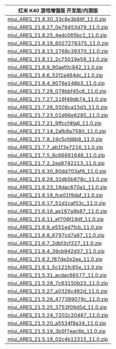 | 红米 K40 游戏增强版  开发版/内测版    |
| ---- |
| [miui_ARES_21.8.30_33c8e3b88f_11.0.zip](https://bigota.d.miui.com/21.8.30/miui_ARES_21.8.30_33c8e3b88f_11.0.zip)    |
| [miui_ARES_21.8.27_0e76453d79_11.0.zip](https://bigota.d.miui.com/21.8.27/miui_ARES_21.8.27_0e76453d79_11.0.zip)    |
| [miui_ARES_21.8.25_4edc065bc1_11.0.zip](https://bigota.d.miui.com/21.8.25/miui_ARES_21.8.25_4edc065bc1_11.0.zip)    |
| [miui_ARES_21.8.18_6027276375_11.0.zip](https://bigota.d.miui.com/21.8.18/miui_ARES_21.8.18_6027276375_11.0.zip)    |
| [miui_ARES_21.8.13_2768c39370_11.0.zip](https://bigota.d.miui.com/21.8.13/miui_ARES_21.8.13_2768c39370_11.0.zip)    |
| [miui_ARES_21.8.11_2c75019e59_11.0.zip](https://bigota.d.miui.com/21.8.11/miui_ARES_21.8.11_2c75019e59_11.0.zip)    |
| [miui_ARES_21.8.9_90aef0c942_11.0.zip](https://bigota.d.miui.com/21.8.9/miui_ARES_21.8.9_90aef0c942_11.0.zip)    |
| [miui_ARES_21.8.6_52f2a464dc_11.0.zip](https://bigota.d.miui.com/21.8.6/miui_ARES_21.8.6_52f2a464dc_11.0.zip)    |
| [miui_ARES_21.8.4_9076e148b3_11.0.zip](https://bigota.d.miui.com/21.8.4/miui_ARES_21.8.4_9076e148b3_11.0.zip)    |
| [miui_ARES_21.7.28_078bbf45c6_11.0.zip](https://bigota.d.miui.com/21.7.28/miui_ARES_21.7.28_078bbf45c6_11.0.zip)    |
| [miui_ARES_21.7.27_216f49db74_11.0.zip](https://bigota.d.miui.com/21.7.27/miui_ARES_21.7.27_216f49db74_11.0.zip)    |
| [miui_ARES_21.7.26_5508ca15d3_11.0.zip](https://bigota.d.miui.com/21.7.26/miui_ARES_21.7.26_5508ca15d3_11.0.zip)    |
| [miui_ARES_21.7.23_01d96e6285_11.0.zip](https://bigota.d.miui.com/21.7.23/miui_ARES_21.7.23_01d96e6285_11.0.zip)    |
| [miui_ARES_21.7.21_9ffccf4fa6_11.0.zip](https://bigota.d.miui.com/21.7.21/miui_ARES_21.7.21_9ffccf4fa6_11.0.zip)    |
| [miui_ARES_21.7.14_2afb8a7580_11.0.zip](https://bigota.d.miui.com/21.7.14/miui_ARES_21.7.14_2afb8a7580_11.0.zip)    |
| [miui_ARES_21.7.9_19c5cfd8b8_11.0.zip](https://bigota.d.miui.com/21.7.9/miui_ARES_21.7.9_19c5cfd8b8_11.0.zip)    |
| [miui_ARES_21.7.7_ab1f3e7216_11.0.zip](https://bigota.d.miui.com/21.7.7/miui_ARES_21.7.7_ab1f3e7216_11.0.zip)    |
| [miui_ARES_21.7.5_8c66691648_11.0.zip](https://bigota.d.miui.com/21.7.5/miui_ARES_21.7.5_8c66691648_11.0.zip)    |
| [miui_ARES_21.7.2_2ea8742213_11.0.zip](https://bigota.d.miui.com/21.7.2/miui_ARES_21.7.2_2ea8742213_11.0.zip)    |
| [miui_ARES_21.6.30_80dd703af6_11.0.zip](https://bigota.d.miui.com/21.6.30/miui_ARES_21.6.30_80dd703af6_11.0.zip)    |
| [miui_ARES_21.6.28_32db5b878c_11.0.zip](https://bigota.d.miui.com/21.6.28/miui_ARES_21.6.28_32db5b878c_11.0.zip)    |
| [miui_ARES_21.6.23_18dac870a1_11.0.zip](https://bigota.d.miui.com/21.6.23/miui_ARES_21.6.23_18dac870a1_11.0.zip)    |
| [miui_ARES_21.6.18_fce01f9daf_11.0.zip](https://bigota.d.miui.com/21.6.18/miui_ARES_21.6.18_fce01f9daf_11.0.zip)    |
| [miui_ARES_21.6.17_51d1caf53c_11.0.zip](https://bigota.d.miui.com/21.6.17/miui_ARES_21.6.17_51d1caf53c_11.0.zip)    |
| [miui_ARES_21.6.16_ae167a9b87_11.0.zip](https://bigota.d.miui.com/21.6.16/miui_ARES_21.6.16_ae167a9b87_11.0.zip)    |
| [miui_ARES_21.6.11_ef706f19df_11.0.zip](https://bigota.d.miui.com/21.6.11/miui_ARES_21.6.11_ef706f19df_11.0.zip)    |
| [miui_ARES_21.6.9_e551ed7fcb_11.0.zip](https://bigota.d.miui.com/21.6.9/miui_ARES_21.6.9_e551ed7fcb_11.0.zip)    |
| [miui_ARES_21.6.8_6797cd7a87_11.0.zip](https://bigota.d.miui.com/21.6.8/miui_ARES_21.6.8_6797cd7a87_11.0.zip)    |
| [miui_ARES_21.6.7_2dbf3cf227_11.0.zip](https://bigota.d.miui.com/21.6.7/miui_ARES_21.6.7_2dbf3cf227_11.0.zip)    |
| [miui_ARES_21.6.4_39cb942d37_11.0.zip](https://bigota.d.miui.com/21.6.4/miui_ARES_21.6.4_39cb942d37_11.0.zip)    |
| [miui_ARES_21.6.2_f87de2e2ee_11.0.zip](https://bigota.d.miui.com/21.6.2/miui_ARES_21.6.2_f87de2e2ee_11.0.zip)    |
| [miui_ARES_21.6.1_5c121fc85e_11.0.zip](https://bigota.d.miui.com/21.6.1/miui_ARES_21.6.1_5c121fc85e_11.0.zip)    |
| [miui_ARES_21.5.31_acdac66577_11.0.zip](https://bigota.d.miui.com/21.5.31/miui_ARES_21.5.31_acdac66577_11.0.zip)    |
| [miui_ARES_21.5.28_7c63150b23_11.0.zip](https://bigota.d.miui.com/21.5.28/miui_ARES_21.5.28_7c63150b23_11.0.zip)    |
| [miui_ARES_21.5.27_a0326c482d_11.0.zip](https://bigota.d.miui.com/21.5.27/miui_ARES_21.5.27_a0326c482d_11.0.zip)    |
| [miui_ARES_21.5.26_477399079c_11.0.zip](https://bigota.d.miui.com/21.5.26/miui_ARES_21.5.26_477399079c_11.0.zip)    |
| [miui_ARES_21.5.25_3753f09d5d_11.0.zip](https://bigota.d.miui.com/21.5.25/miui_ARES_21.5.25_3753f09d5d_11.0.zip)    |
| [miui_ARES_21.5.24_7202c20487_11.0.zip](https://bigota.d.miui.com/21.5.24/miui_ARES_21.5.24_7202c20487_11.0.zip)    |
| [miui_ARES_21.5.20_a5534f9a34_11.0.zip](https://bigota.d.miui.com/21.5.20/miui_ARES_21.5.20_a5534f9a34_11.0.zip)    |
| [miui_ARES_21.5.19_3b5f7eac6b_11.0.zip](https://bigota.d.miui.com/21.5.19/miui_ARES_21.5.19_3b5f7eac6b_11.0.zip)    |
| [miui_ARES_21.5.18_02c4b12315_11.0.zip](https://bigota.d.miui.com/21.5.18/miui_ARES_21.5.18_02c4b12315_11.0.zip)    |
